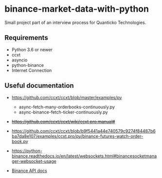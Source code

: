 # binance-market-data-with-python

Small project part of an interview process for Quanticko Technologies.

## Requirements

* Python 3.6 or newer
* ccxt 
* asyncio
* python-binance
* Internet Connection


## Useful documentation
* https://github.com/ccxt/ccxt/blob/master/examples/py
    * async-fetch-many-orderbooks-continuously.py
    * async-binance-fetch-ticker-continuously.py
* ~~https://github.com/ccxt/ccxt/wiki/ccxt.pro.manual#~~
* https://github.com/ccxt/ccxt/blob/b9f5441a44e740579c9274f84487b6ba7da8e107/examples/ccxt.pro/py/binance-futures-watch-order-book.py
* https://python-binance.readthedocs.io/en/latest/websockets.html#binancesocketmanager-websocket-usage

* [Binance API docs](https://binance-docs.github.io/apidocs/spot/en/#individual-symbol-ticker-streams)